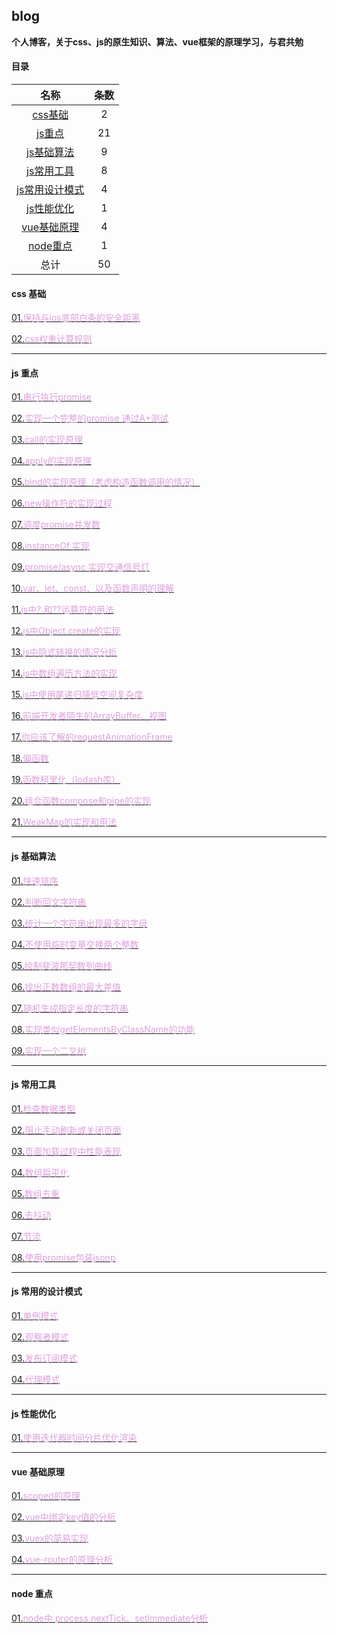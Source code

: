 ## blog 
**个人博客，关于css、js的原生知识、算法、vue框架的原理学习，与君共勉**

#### 目录

|  名称 | 条数  |
| :--------------------: | :--: |
| [css基础]( #css)  |  2  |
| [js重点](#js1)     |  21  |
| [js基础算法](#js2)   |  9   |
| [js常用工具](#js3)   |  8   |
| [js常用设计模式](#js4) |  4   |
| [js性能优化](#js5)   |  1   |
| [vue基础原理](#vue)   |  4   |
| [node重点](#node)    |  1   |
| 总计          |  50  |

#### <p id='css'>css 基础</p>

[01.<font color=plum>保持与ios底部白条的安全距离</font>](https://github.com/codeWen666/blogs-js/tree/main/src/css/01-apple.md)

[02.<font color=plum>css权重计算规则</font>](https://github.com/codeWen666/blogs-js/tree/main/src/css/02-power.md)

___

#### <p id='js1'>js 重点</p>

[01.<font color=plum>串行执行promise</font>](https://github.com/codeWen666/blogs-js/tree/main/src/origin/01-sequence.md)

[02.<font color=plum>实现一个完整的promise 通过A+测试</font>](https://github.com/codeWen666/blogs-js/tree/main/src/origin/02-promise.md)

[03.<font color=plum>call的实现原理</font>](https://github.com/codeWen666/blogs-js/tree/main/src/origin/03-call.md)

[04.<font color=plum>apply的实现原理</font>](https://github.com/codeWen666/blogs-js/tree/main/src/origin/04-apply.md)

[05.<font color=plum>bind的实现原理（考虑构造函数调用的情况）</font>](https://github.com/codeWen666/blogs-js/tree/main/src/origin/05-bind.md)

[06.<font color=plum>new操作符的实现过程</font>](https://github.com/codeWen666/blogs-js/tree/main/src/origin/06-new.md)

[07.<font color=plum>调度promise并发数</font>](https://github.com/codeWen666/blogs-js/tree/main/src/origin/07-dispatch.md)

[08.<font color=plum>instanceOf 实现</font>](https://github.com/codeWen666/blogs-js/tree/main/src/origin/08-instanceOf.md)

[09.<font color=plum>promise/async 实现交通信号灯</font>](https://github.com/codeWen666/blogs-js/tree/main/src/origin/09-light.md)

[10.<font color=plum>var、let、const、以及函数声明的理解</font>](https://blog.csdn.net/weixin_43601527/article/details/121154133?spm=1001.2014.3001.5501)

[11.<font color=plum>js中?.和??运算符的用法</font>](https://github.com/codeWen666/blogs-js/tree/main/src/origin/10-operator.md)

[12.<font color=plum>js中Object.create的实现</font>](https://github.com/codeWen666/blogs-js/tree/main/src/origin/11-create.md)

[13.<font color=plum>js中隐式转换的情况分析</font>](https://github.com/codeWen666/blogs-js/tree/main/src/origin/13-false.md)

[14.<font color=plum>js中数组遍历方法的实现</font>](https://github.com/codeWen666/blogs-js/tree/main/src/origin/14-array.md)

[15.<font color=plum>js中使用尾递归降低空间复杂度</font>](https://github.com/codeWen666/blogs-js/tree/main/src/origin/15-recursion.md)

[16.<font color=plum>前端开发者陌生的ArrayBuffer、视图</font>](https://github.com/codeWen666/blogs-js/tree/main/src/origin/16-dataView.md)

[17.<font color=plum>你应该了解的requestAnimationFrame</font>](https://github.com/codeWen666/blogs-js/tree/main/src/origin/17-raf.md)

[18.<font color=plum>偏函数</font>](https://github.com/codeWen666/blogs-js/tree/main/src/origin/18-pianFun.md)

[19.<font color=plum>函数柯里化（lodash库）</font>](https://github.com/codeWen666/blogs-js/tree/main/src/origin/19-curry.md)

[20.<font color=plum>组合函数compose和pipe的实现</font>](https://github.com/codeWen666/blogs-js/tree/main/src/origin/20-compose.md)

[21.<font color=plum>WeakMap的实现和用法</font>](https://github.com/codeWen666/blogs-js/tree/main/src/origin/21-weakMap.md)
___

#### <p id='js2'>js 基础算法</p>

[01.<font color=plum>快速排序</font>](https://github.com/codeWen666/blogs-js/tree/main/src/algorithm/01-quickSort.md)

[02.<font color=plum>判断回文字符串</font>](https://github.com/codeWen666/blogs-js/tree/main/src/algorithm/01-quickSort.md)

[03.<font color=plum>统计一个字符串出现最多的字母</font>](https://github.com/codeWen666/blogs-js/tree/main/src/algorithm/01-quickSort.md)

[04.<font color=plum>不使用临时变量交换两个整数</font>](https://github.com/codeWen666/blogs-js/tree/main/src/algorithm/01-quickSort.md)

[05.<font color=plum>绘制斐波那契数列曲线</font>](https://github.com/codeWen666/blogs-js/tree/main/src/algorithm/01-quickSort.md)

[06.<font color=plum>找出正数数组的最大差值</font>](https://github.com/codeWen666/blogs-js/tree/main/src/algorithm/01-quickSort.md)

[07.<font color=plum>随机生成指定长度的字符串</font>](https://github.com/codeWen666/blogs-js/tree/main/src/algorithm/01-quickSort.md)

[08.<font color=plum>实现类似getElementsByClassName的功能</font>](https://github.com/codeWen666/blogs-js/tree/main/src/algorithm/01-quickSort.md)

[09.<font color=plum>实现一个二叉树</font>](https://github.com/codeWen666/blogs-js/tree/main/src/algorithm/01-quickSort.md)
___

#### <p id='js3'>js 常用工具</p>

[01.<font color=plum>检查数据类型</font>](https://github.com/codeWen666/blogs-js/tree/main/src/utils/01-type.md)

[02.<font color=plum>阻止手动刷新或关闭页面</font>](https://github.com/codeWen666/blogs-js/tree/main/src/utils/02-prevent.md)

[03.<font color=plum>页面加载过程中性能表现</font>](https://github.com/codeWen666/blogs-js/tree/main/src/utils/03-performance.md)

[04.<font color=plum>数组扁平化</font>](https://github.com/codeWen666/blogs-js/tree/main/src/utils/04-flat.md)

[05.<font color=plum>数组去重</font>](https://github.com/codeWen666/blogs-js/tree/main/src/utils/05-unique.md)

[06.<font color=plum>去抖动</font>](https://github.com/codeWen666/blogs-js/tree/main/src/utils/06-debounce.md)

[07.<font color=plum>节流</font>](https://github.com/codeWen666/blogs-js/tree/main/src/utils/07-throttle.md)

[08.<font color=plum>使用promise包装jsonp</font>](https://github.com/codeWen666/blogs-js/tree/main/src/utils/08-jsonp.md)

___

#### <p id='js4'>js 常用的设计模式</p>

[01.<font color=plum>单例模式</font>](https://github.com/codeWen666/blogs-js/tree/main/src/design/01-singleton.md)

[02.<font color=plum>观察者模式</font>](https://github.com/codeWen666/blogs-js/tree/main/src/performence/01-divideTime.md)

[03.<font color=plum>发布订阅模式</font>](https://github.com/codeWen666/blogs-js/tree/main/src/performence/01-divideTime.md)

[04.<font color=plum>代理模式</font>](https://github.com/codeWen666/blogs-js/tree/main/src/performence/01-divideTime.md)

___

#### <p id='js5'>js 性能优化</p>

[01.<font color=plum>使用迭代器时间分片优化渲染</font>](https://github.com/codeWen666/blogs-js/tree/main/src/performence/01-divideTime.md)

___

#### <p id='vue'>vue 基础原理</p>

[01.<font color=plum>scoped的原理</font>](https://github.com/codeWen666/blogs-js/tree/main/src/vue/01-scoped.md)

[02.<font color=plum>vue中绑定key值的分析</font>](https://blog.csdn.net/weixin_43601527/article/details/121246362)

[03.<font color=plum>vuex的简易实现</font>](https://blog.csdn.net/weixin_43601527/article/details/121246362)

[04.<font color=plum>vue-router的原理分析</font>](https://blog.csdn.net/weixin_43601527/article/details/121246362)

___

#### <p id='node'>node 重点</p>

[01.<font color=plum>node中 process.nextTick、setImmediate分析</font>](https://github.com/codeWen666/blogs-js/tree/main/src/node/01-async.md)